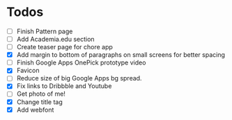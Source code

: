 # Todos

- [ ] Finish Pattern page
- [ ] Add Academia.edu section
- [ ] Create teaser page for chore app
- [x] Add margin to bottom of paragraphs on small screens for better spacing
- [ ] Finish Google Apps OnePick prototype video
- [x] Favicon
- [ ] Reduce size of big Google Apps bg spread.
- [x] Fix links to Dribbble and Youtube
- [ ] Get photo of me!
- [x] Change title tag
- [x] Add webfont
